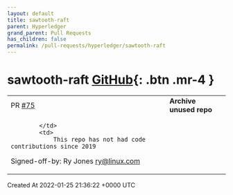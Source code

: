 ```yaml
---
layout: default
title: sawtooth-raft
parent: Hyperledger
grand_parent: Pull Requests
has_children: false
permalink: /pull-requests/hyperledger/sawtooth-raft
---
```


# sawtooth-raft <span class="fs-3 right-align">[GitHub](https://github.com/hyperledger/sawtooth-raft){: .btn .mr-4 }</span>


<div>
    <table>
        <tr>
            <td>
                PR <a href="https://github.com/hyperledger/sawtooth-raft/pull/75" class=".btn">#75</a>
            </td>
            <td>
                <b>
                    Archive unused repo
                </b>
            </td>
        </tr>
        <tr>
            <td>
                
            </td>
            <td>
                This repo has not had code contributions since 2019

Signed-off-by: Ry Jones <ry@linux.com>
            </td>
        </tr>
    </table>
    <div class="right-align">
        Created At 2022-01-25 21:36:22 +0000 UTC
    </div>
</div>

